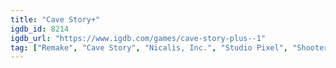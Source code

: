 ```yaml
---
title: "Cave Story+"
igdb_id: 8214
igdb_url: "https://www.igdb.com/games/cave-story-plus--1"
tag: ["Remake", "Cave Story", "Nicalis, Inc.", "Studio Pixel", "Shooter", "Platform", "Adventure", "Indie", "Single player", "Side view", "Text", "Action", "Science fiction", "Comedy"]
---
```

